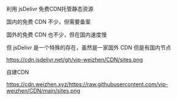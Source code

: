 利用 jsDelivr 免费CDN托管静态资源

国内的免费 CDN 不少，但需要备案

国外的免费 CDN 也不少，但在国内速度慢

但 jsDelivr 是一个特殊的存在，虽然是一家国外 CDN 但是有国内节点

https://cdn.jsdelivr.net/gh/vip-weizhen/CDN/sites.png

自建CDN

https://cdn.weizhen.xyz/https://raw.githubusercontent.com/vip-weizhen/CDN/main/sites.png
